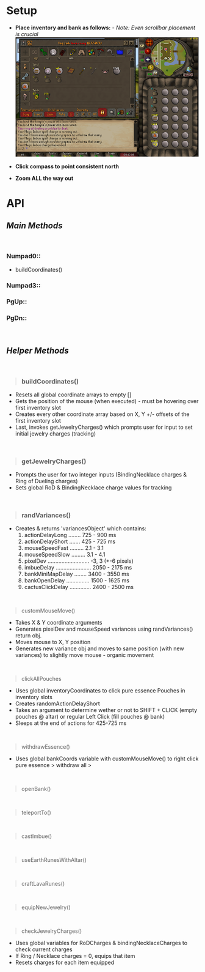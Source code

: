 # Setup

- **Place inventory and bank as follows:** - _Note: Even scrollbar placement is crucial_
  <br>
  <img src='placementSetup.PNG' width="500rem" />

- **Click compass to point consistent north**

- **Zoom ALL the way out**

# API

## _Main Methods_

<br>

### Numpad0::

- buildCoordinates()

### Numpad3::

### PgUp::

### PgDn::

<br>

## _Helper Methods_

<br>

> ### buildCoordinates()

- Resets all global coordinate arrays to empty []
- Gets the position of the mouse (when executed) - must be hovering over first inventory slot
- Creates every other coordinate array based on X, Y +/- offsets of the first inventory slot
- Last, invokes getJewelryCharges() which prompts user for input to set initial jewelry charges (tracking)

<br>

> ### getJewelryCharges()

- Prompts the user for two integer inputs (BindingNecklace charges & Ring of Dueling charges)
- Sets global RoD & BindingNecklace charge values for tracking

<br>

> ### randVariances()

- Creates & returns 'variancesObject' which contains:
  1. actionDelayLong ........ 725 - 900 ms
  2. actionDelayShort ....... 425 - 725 ms
  3. mouseSpeedFast ......... 2.1 - 3.1
  4. mouseSpeedSlow ......... 3.1 - 4.1
  5. pixelDev ........................... -3, 3 (+-6 pixels)
  6. imbueDelay ....................... 2050 - 2175 ms
  7. bankMiniMapDelay ........ 3400 - 3550 ms
  8. bankOpenDelay ............... 1500 - 1625 ms
  9. cactusClickDelay .............. 2400 - 2500 ms

<br>

> customMouseMove()

- Takes X & Y coordinate arguments
- Generates pixelDev and mouseSpeed variances using randVariances() return obj.
- Moves mouse to X, Y position
- Generates new variance obj and moves to same position (with new variances) to slightly move mouse - organic movement

<br>

> clickAllPouches

- Uses global inventoryCoordinates to click pure essence Pouches in inventory slots
- Creates randomActionDelayShort
- Takes an argument to determine wether or not to SHIFT + CLICK (empty pouches @ altar) or regular Left Click (fill pouches @ bank)
- Sleeps at the end of actions for 425-725 ms

<br>

> withdrawEssence()

- Uses global bankCoords variable with customMouseMove() to right click pure essence > withdraw all >

<br>

> openBank()

<br>

> teleportTo()

<br>

> castImbue()

<br>

> useEarthRunesWithAltar()

<br>

> craftLavaRunes()

<br>

> equipNewJewelry()

<br>

> checkJewelryCharges()

- Uses global variables for RoDCharges & bindingNecklaceCharges to check current charges
- If Ring / Necklace charges = 0, equips that item
- Resets charges for each item equipped

<br>
